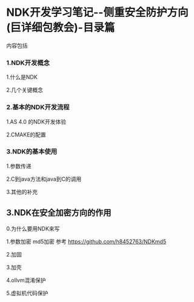 # NDK开发学习笔记--侧重安全防护方向(巨详细包教会)-目录篇

内容包括

### 1.NDK开发概念

1.什么是NDK

2.几个关键概念


### 2.基本的NDK开发流程

1.AS 4.0 的NDK开发体验

2.CMAKE的配置

### 3.NDK的基本使用

1.参数传递

2.C到java方法和java到C的调用

3.其他的补充

## 3.NDK在安全加密方向的作用

0.为什么要用NDK来写

1.参数加密  md5加密  参考 https://github.com/h8452763/NDKmd5

2.加固

3.加壳

4.ollvm混淆保护

5.虚拟机代码保护



